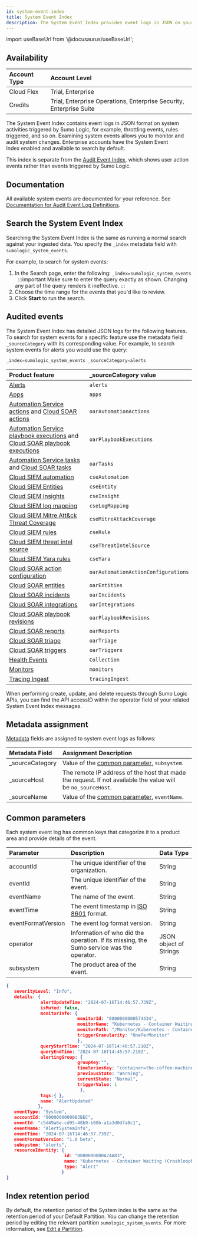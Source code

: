 ```yaml
---
id: system-event-index
title: System Event Index
description: The System Event Index provides event logs in JSON on your organization's system activities allowing you to monitor and audit changes.
---
```


import useBaseUrl from '@docusaurus/useBaseUrl';


## Availability

| Account Type | Account Level |
|:--|:--|
| Cloud Flex | Trial, Enterprise |
| Credits | Trial, Enterprise Operations, Enterprise Security, Enterprise Suite |

The System Event Index contains event logs in JSON format on system activities triggered by Sumo Logic, for example, throttling events, rules triggered, and so on. Examining system events allows you to monitor and audit system changes. Enterprise accounts have the System Event Index enabled and available to search by default. 

This index is separate from the [Audit Event Index](/docs/manage/security/audit-indexes/audit-index), which shows user action events rather than events triggered by Sumo Logic. 

## Documentation 

All available system events are documented for your reference. See [Documentation for Audit Event Log Definitions](/docs/manage/security/audit-indexes/documentation-audit-event-log-definitions/).

## Search the System Event Index

Searching the System Event Index is the same as running a normal search against your ingested data. You specify the `_index` metadata field with `sumologic_system_events`. 

For example, to search for system events:

1. In the Search page, enter the following: `_index=sumologic_system_events`  
     :::important
     Make sure to enter the query exactly as shown. Changing any part of the query renders it ineffective.
     :::
1. Choose the time range for the events that you'd like to review.
1. Click **Start** to run the search.

## Audited events

The System Event Index has detailed JSON logs for the following features. To search for system events for a specific feature use the metadata field `_sourceCategory` with its corresponding value. For example, to search system events for alerts you would use the query:

```sql
_index=sumologic_system_events _sourceCategory=alerts
```

| Product feature | _sourceCategory value  |
| :-- | :-- |
| [Alerts](/docs/alerts/monitors/alert-response) | `alerts` |
| [Apps](/docs/integrations/) | `apps` |
| [Automation Service actions](/docs/platform-services/automation-service/automation-service-playbooks/#add-an-action-node-to-a-playbook) and [Cloud SOAR actions](/docs/cloud-soar/automation/#action) | `oarAutomationActions` |
| [Automation Service playbook executions](/docs/platform-services/automation-service/automation-service-playbooks) and [Cloud SOAR playbook executions](/docs/cloud-soar/automation/#playbook-execution) | `oarPlaybookExecutions` |
| [Automation Service tasks](/docs/platform-services/automation-service/automation-service-playbooks/#add-a-task-node-to-a-playbook) and [Cloud SOAR tasks](/docs/cloud-soar/automation/#task) | `oarTasks` |
| [Cloud SIEM automation](/docs/cse/automation/) | `cseAutomation` |
| [Cloud SIEM Entities](/docs/cse/records-signals-entities-insights/view-manage-entities/) | `cseEntity` |
| [Cloud SIEM Insights](/docs/cse/get-started-with-cloud-siem/about-cse-insight-ui/) | `cseInsight` |
| [Cloud SIEM log mapping](/docs/cse/schema/create-structured-log-mapping/) | `cseLogMapping` |
| [Cloud SIEM Mitre Att&ck Threat Coverage](/docs/cse/administration/mitre-coverage/) | `cseMitreAttackCoverage` |
| [Cloud SIEM rules](/docs/cse/rules/) | `cseRule` |
| [Cloud SIEM threat intel source](/docs/cse/administration/create-custom-threat-intel-source/) | `cseThreatIntelSource` |
| [Cloud SIEM Yara rules](/docs/cse/rules/import-yara-rules/) | `cseYara` | 
| [Cloud SOAR action configuration](/docs/cloud-soar/automation/#action) | `oarAutomationActionConfigurations` |
| [Cloud SOAR entities](/docs/cloud-soar/incidents-triage/#entities) | `oarEntities` |
| [Cloud SOAR incidents](/docs/cloud-soar/incidents-triage/#working-with-incidents) | `oarIncidents` |
| [Cloud SOAR integrations](/docs/cloud-soar/automation/#integrations) | `oarIntegrations` |
| [Cloud SOAR playbook revisions](/docs/cloud-soar/automation/#playbook) | `oarPlaybookRevisions` |
| [Cloud SOAR reports](/docs/cloud-soar/incidents-triage/#report) | `oarReports` |
| [Cloud SOAR triage](/docs/cloud-soar/incidents-triage/#triage) | `oarTriage` |
| [Cloud SOAR triggers](/docs/cloud-soar/cloud-soar-integration-framework/#trigger-action-definitions) | `oarTriggers` |
| [Health Events](/docs/manage/health-events/) | `Collection` |
| [Monitors](/docs/alerts/monitors) | `monitors` |
| [Tracing Ingest](/docs/apm/traces/tracing-ingest) | `tracingIngest` |

When performing create, update, and delete requests through Sumo Logic APIs, you can find the API accessID within the operator field of your related System Event Index messages.

## Metadata assignment

[Metadata](/docs/search/get-started-with-search/search-basics/built-in-metadata) fields are assigned to system event logs as follows:

| Metadata Field | Assignment Description |
| :-- | :-- |
| _sourceCategory   | Value of the [common parameter](#common-parameters), `subsystem`. |
| _sourceHost | The remote IP address of the host that made the request. If not available the value will be `no_sourceHost`. |
| _sourceName | Value of the [common parameter](#common-parameters), `eventName`. |

## Common parameters

Each system event log has common keys that categorize it to a product area and provide details of the event.

| Parameter | Description | Data Type |
| :-- | :-- | :-- |
| accountId | The unique identifier of the organization. | String |
| eventId | The unique identifier of the event. | String |
| eventName | The name of the event. | String |
| eventTime | The event timestamp in [ISO 8601](https://en.wikipedia.org/wiki/ISO_8601) format. | String |
| eventFormatVersion | The event log format version. | String |
| operator | Information of who did the operation. If its missing, the Sumo service was the operator. | JSON object of Strings |
| subsystem | The product area of the event. | String |

```json
{
   severityLevel: "Info",
   details: {
             alertUpdateTime: "2024-07-16T14:46:57.739Z",
             isMuted: false,
             monitorInfo: {
                           monitorId: "0000000000574434",
                           monitorName: "Kubernetes - Container Waiting (Crashloopbackoff)",
                           monitorPath: "/Monitor/Kubernetes - Container Waiting (Crashloopbackoff)",
                           triggerGranularity: "OnePerMonitor"
                           },
             queryStartTime: "2024-07-16T14:40:57.210Z",
             queryEndTime: "2024-07-16T14:45:57.210Z",
             alertingGroup: {
                           groupKey:"",
                           timeSeriesKey: "container=the-coffee-machine pod=coffee-bar-k8demostaging001-coffeemachine-7566c7dd97-tzxkz cluster=k8sdemo-staging metric=sum namespace=k8demostaging001 ",
                           previousState: "Warning",
                           currentState: "Normal",
                           triggerValue: 1
                            },
             tags:{ },
             name: "AlertUpdated"
            },
   eventType: "System",
   accountId: "00000000009B3BEC",
   eventId: "c5d49a6e-cd95-48b9-b88b-a1a3d0d7a8c1",
   eventName: "AlertSystemInfo",
   eventTime: "2024-07-16T14:46:57.739Z",
   eventFormatVersion: "1.0 beta",
   subsystem: "alerts",
   resourceIdentity: {
                      id: "0000000000A74A83",
                      name: "Kubernetes - Container Waiting (Crashloopbackoff)",
                      type: "Alert"
                     }
}
```

## Index retention period

By default, the retention period of the System index is the same as the retention period of your Default Partition. You can change the retention period by editing the relevant partition `sumologic_system_events`. For more information, see [Edit a Partition](/docs/manage/partitions/data-tiers/create-edit-partition).
